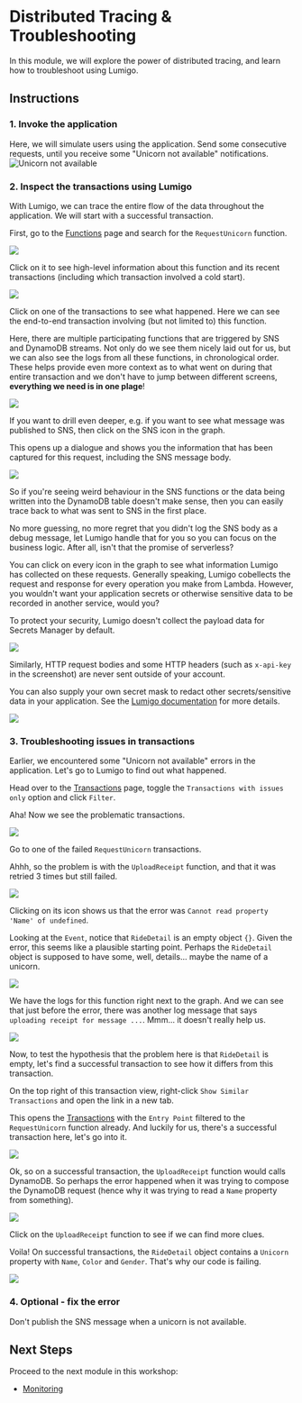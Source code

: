 # Distributed Tracing & Troubleshooting
In this module, we will explore the power of distributed tracing, and learn how to troubleshoot using Lumigo.

## Instructions
### 1. Invoke the application
Here, we will simulate users using the application. Send some consecutive requests, until you receive some "Unicorn not available" notifications. 
![Unicorn not available](./images/07-unicorn-not-available.png)


### 2. Inspect the transactions using Lumigo
With Lumigo, we can trace the entire flow of the data throughout the application. We will start with a successful transaction.

First, go to the [Functions](https://platform.lumigo.io/functions) page and search for the `RequestUnicorn` function.

![](images/07-lumigo-find-requestunicorn-function.png)

Click on it to see high-level information about this function and its recent transactions (including which transaction involved a cold start).

![](images/07-lumigo-requestunicorn-function-view.png)

Click on one of the transactions to see what happened. Here we can see the end-to-end transaction involving (but not limited to) this function.

Here, there are multiple participating functions that are triggered by SNS and DynamoDB streams. Not only do we see them nicely laid out for us, but we can also see the logs from all these functions, in chronological order. These helps provide even more context as to what went on during that entire transaction and we don't have to jump between different screens, **everything we need is in one plage**!

![](images/07-lumigo-requestunicorn-transaction-view.png)

If you want to drill even deeper, e.g. if you want to see what message was published to SNS, then click on the SNS icon in the graph.

This opens up a dialogue and shows you the information that has been captured for this request, including the SNS message body.

![](images/07-lumigo-requestunicorn-transaction-sns.png)

So if you're seeing weird behaviour in the SNS functions or the data being written into the DynamoDB table doesn't make sense, then you can easily trace back to what was sent to SNS in the first place.

No more guessing, no more regret that you didn't log the SNS body as a debug message, let Lumigo handle that for you so you can focus on the business logic. After all, isn't that the promise of serverless?

You can click on every icon in the graph to see what information Lumigo has collected on these requests. Generally speaking, Lumigo cobellects the request and response for every operation you make from Lambda. However, you wouldn't want your application secrets or otherwise sensitive data to be recorded in another service, would you?

To protect your security, Lumigo doesn't collect the payload data for Secrets Manager by default.

![](images/07-lumigo-requestunicorn-transaction-secretsmanager.png)

Similarly, HTTP request bodies and some HTTP headers (such as `x-api-key` in the screenshot) are never sent outside of your account.

You can also supply your own secret mask to redact other secrets/sensitive data in your application. See the [Lumigo documentation](https://docs.lumigo.io/docs/secret-masking) for more details.

![](images/07-lumigo-requestunicorn-transaction-redacted.png)

### 3. Troubleshooting issues in transactions
Earlier, we encountered some "Unicorn not available" errors in the application. Let's go to Lumigo to find out what happened.

Head over to the [Transactions](https://platform.lumigo.io/transactions) page, toggle the `Transactions with issues only` option and click `Filter`.

Aha! Now we see the problematic transactions.

![](images/07-lumigo-transaction-with-issues.png)

Go to one of the failed `RequestUnicorn` transactions.

Ahhh, so the problem is with the `UploadReceipt` function, and that it was retried 3 times but still failed.

![](images/07-lumigo-requestunicorn-transaction-issue.png)

Clicking on its icon shows us that the error was `Cannot read property 'Name' of undefined`.

Looking at the `Event`, notice that `RideDetail` is an empty object `{}`. Given the error, this seems like a plausible starting point. Perhaps the `RideDetail` object is supposed to have some, well, details... maybe the name of a unicorn.

![](images/07-lumigo-requestunicorn-error.png)

We have the logs for this function right next to the graph. And we can see that just before the error, there was another log message that says `uploading receipt for message ...`. Mmm... it doesn't really help us.

![](images/07-lumigo-requestunicorn-log.png)

Now, to test the hypothesis that the problem here is that `RideDetail` is empty, let's find a successful transaction to see how it differs from this transaction.

On the top right of this transaction view, right-click `Show Similar Transactions` and open the link in a new tab.

This opens the [Transactions](https://platform.lumigo.io/transactions) with the `Entry Point` filtered to the `RequestUnicorn` function already. And luckily for us, there's a successful transaction here, let's go into it.

![](images/07-lumigo-requestunicorn-similar-transactions.png)

Ok, so on a successful transaction, the `UploadReceipt` function would calls DynamoDB. So perhaps the error happened when it was trying to compose the DynamoDB request (hence why it was trying to read a `Name` property from something).

![](images/07-lumigo-requestunicorn-success-transaction.png)

Click on the `UploadReceipt` function to see if we can find more clues.

Voila! On successful transactions, the `RideDetail` object contains a `Unicorn` property with `Name`, `Color` and `Gender`. That's why our code is failing.

![](images/07-lumigo-requestunicorn-success-uploadreceipt.png)

### 4. Optional - fix the error
Don't publish the SNS message when a unicorn is not available.

## Next Steps

Proceed to the next module in this workshop:

* [Monitoring](08-monitoring.md)
